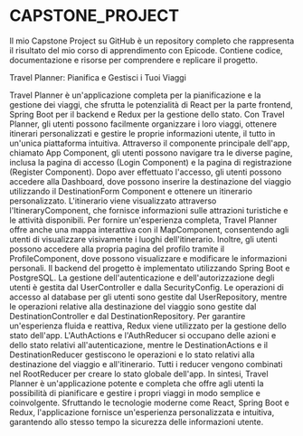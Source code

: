 # CAPSTONE_PROJECT
Il mio Capstone Project su GitHub è un repository completo che rappresenta il risultato del mio corso di apprendimento con Epicode. Contiene codice, documentazione e risorse per comprendere e replicare il progetto.

Travel Planner: Pianifica e Gestisci i Tuoi Viaggi

Travel Planner è un'applicazione completa per la pianificazione e la gestione dei
viaggi, che sfrutta le potenzialità di React per la parte frontend, Spring Boot per il
backend e Redux per la gestione dello stato. Con Travel Planner, gli utenti
possono facilmente organizzare i loro viaggi, ottenere itinerari personalizzati e
gestire le proprie informazioni utente, il tutto in un'unica piattaforma intuitiva.
Attraverso il componente principale dell'app, chiamato App Component, gli
utenti possono navigare tra le diverse pagine, inclusa la pagina di accesso (Login
Component) e la pagina di registrazione (Register Component). Dopo aver
effettuato l'accesso, gli utenti possono accedere alla Dashboard, dove possono
inserire la destinazione del viaggio utilizzando il DestinationForm Component e
ottenere un itinerario personalizzato. L'itinerario viene visualizzato attraverso
l'ItineraryComponent, che fornisce informazioni sulle attrazioni turistiche e le
attività disponibili.
Per fornire un'esperienza completa, Travel Planner offre anche una mappa
interattiva con il MapComponent, consentendo agli utenti di visualizzare
visivamente i luoghi dell'itinerario. Inoltre, gli utenti possono accedere alla
propria pagina del profilo tramite il ProfileComponent, dove possono
visualizzare e modificare le informazioni personali.
Il backend del progetto è implementato utilizzando Spring Boot e PostgreSQL. La
gestione dell'autenticazione e dell'autorizzazione degli utenti è gestita dal
UserController e dalla SecurityConfig. Le operazioni di accesso al database per gli
utenti sono gestite dal UserRepository, mentre le operazioni relative alla
destinazione del viaggio sono gestite dal DestinationController e dal
DestinationRepository.
Per garantire un'esperienza fluida e reattiva, Redux viene utilizzato per la
gestione dello stato dell'app. L'AuthActions e l'AuthReducer si occupano delle
azioni e dello stato relativi all'autenticazione, mentre le DestinationActions e il
DestinationReducer gestiscono le operazioni e lo stato relativi alla destinazione
del viaggio e all'itinerario. Tutti i reducer vengono combinati nel RootReducer
per creare lo stato globale dell'app.
In sintesi, Travel Planner è un'applicazione potente e completa che offre agli
utenti la possibilità di pianificare e gestire i propri viaggi in modo semplice e
coinvolgente. Sfruttando le tecnologie moderne come React, Spring Boot e Redux,
l'applicazione fornisce un'esperienza personalizzata e intuitiva, garantendo allo
stesso tempo la sicurezza delle informazioni utente.
